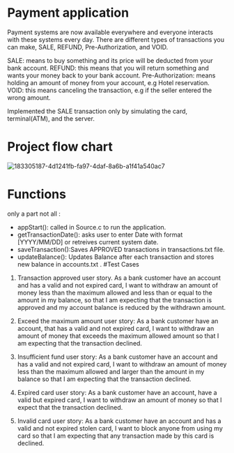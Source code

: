 # Payment application
Payment systems are now available everywhere and everyone interacts with these systems every day.
There are different types of transactions you can make, SALE, REFUND, Pre-Authorization, and VOID.

SALE: means to buy something and its price will be deducted from your bank account.
REFUND: this means that you will return something and wants your money back to your bank account.
Pre-Authorization: means holding an amount of money from your account, e.g Hotel reservation.
VOID: this means canceling the transaction, e.g if the seller entered the wrong amount.

Implemented the SALE transaction only by simulating the card, terminal(ATM), and the server.
# Project flow chart 
![183305187-4d1241fb-fa97-4daf-8a6b-a1f41a540ac7](https://github.com/MuhammedRabie/Payment-App/assets/66913233/3b3bfcd2-179b-4f67-9cdd-75f5b58184a5)
# Functions
only a part not all : 
- appStart(): called in Source.c to run the application.
- getTransactionDate(): asks user to enter Date with format [YYYY/MM/DD] or retreives current system date.
- saveTransaction():Saves APPROVED transactions in transactions.txt file.
- updateBalance(): Updates Balance after each transaction and stores new balance in accounts.txt .
  #Test Cases
1. Transaction approved user story.
As a bank customer have an account and has a valid and not expired card, I want to withdraw an amount of money less than the maximum allowed and less than or equal to the amount in my balance, so that I am expecting that the transaction is approved and my account balance is reduced by the withdrawn amount.

2. Exceed the maximum amount user story:
As a bank customer have an account, that has a valid and not expired card, I want to withdraw an amount of money that exceeds the maximum allowed amount so that I am expecting that the transaction declined.

3. Insufficient fund user story:
As a bank customer have an account and has a valid and not expired card, I want to withdraw an amount of money less than the maximum allowed and larger than the amount in my balance so that I am expecting that the transaction declined.

4. Expired card user story:
As a bank customer have an account, have a valid but expired card, I want to withdraw an amount of money so that I expect that the transaction declined.

5. Invalid card user story:
As a bank customer have an account and has a valid and not expired stolen card, I want to block anyone from using my card so that I am expecting that any transaction made by this card is declined.
